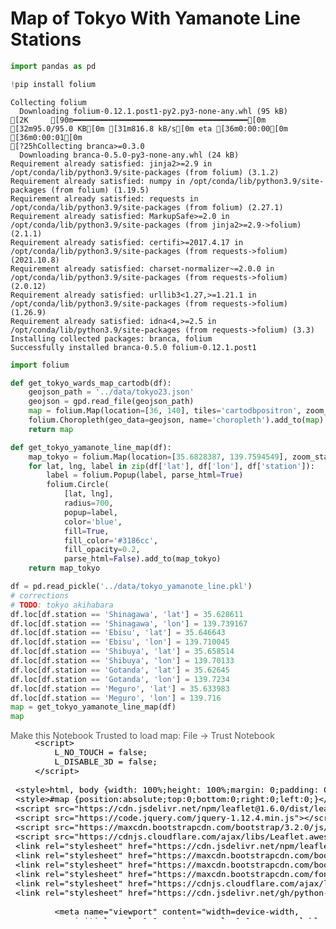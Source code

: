 # Map of Tokyo With Yamanote Line Stations


```python
import pandas as pd
```


```python
!pip install folium
```

    Collecting folium
      Downloading folium-0.12.1.post1-py2.py3-none-any.whl (95 kB)
    [2K     [90m━━━━━━━━━━━━━━━━━━━━━━━━━━━━━━━━━━━━━━━[0m [32m95.0/95.0 KB[0m [31m816.8 kB/s[0m eta [36m0:00:00[0m [36m0:00:01[0m
    [?25hCollecting branca>=0.3.0
      Downloading branca-0.5.0-py3-none-any.whl (24 kB)
    Requirement already satisfied: jinja2>=2.9 in /opt/conda/lib/python3.9/site-packages (from folium) (3.1.2)
    Requirement already satisfied: numpy in /opt/conda/lib/python3.9/site-packages (from folium) (1.19.5)
    Requirement already satisfied: requests in /opt/conda/lib/python3.9/site-packages (from folium) (2.27.1)
    Requirement already satisfied: MarkupSafe>=2.0 in /opt/conda/lib/python3.9/site-packages (from jinja2>=2.9->folium) (2.1.1)
    Requirement already satisfied: certifi>=2017.4.17 in /opt/conda/lib/python3.9/site-packages (from requests->folium) (2021.10.8)
    Requirement already satisfied: charset-normalizer~=2.0.0 in /opt/conda/lib/python3.9/site-packages (from requests->folium) (2.0.12)
    Requirement already satisfied: urllib3<1.27,>=1.21.1 in /opt/conda/lib/python3.9/site-packages (from requests->folium) (1.26.9)
    Requirement already satisfied: idna<4,>=2.5 in /opt/conda/lib/python3.9/site-packages (from requests->folium) (3.3)
    Installing collected packages: branca, folium
    Successfully installed branca-0.5.0 folium-0.12.1.post1



```python
import folium
```


```python
def get_tokyo_wards_map_cartodb(df):
    geojson_path = '../data/tokyo23.json'
    geojson = gpd.read_file(geojson_path)
    map = folium.Map(location=[36, 140], tiles='cartodbpositron', zoom_start=9)
    folium.Choropleth(geo_data=geojson, name='choropleth').add_to(map)
    return map
```


```python
def get_tokyo_yamanote_line_map(df):
    map_tokyo = folium.Map(location=[35.6828387, 139.7594549], zoom_start=12)
    for lat, lng, label in zip(df['lat'], df['lon'], df['station']):
        label = folium.Popup(label, parse_html=True)
        folium.Circle(
            [lat, lng],
            radius=700,
            popup=label,
            color='blue',
            fill=True,
            fill_color='#3186cc',
            fill_opacity=0.2,
            parse_html=False).add_to(map_tokyo)
    return map_tokyo
```


```python
df = pd.read_pickle('../data/tokyo_yamanote_line.pkl')
# corrections
# TODO: tokyo akihabara
df.loc[df.station == 'Shinagawa', 'lat'] = 35.628611
df.loc[df.station == 'Shinagawa', 'lon'] = 139.739167
df.loc[df.station == 'Ebisu', 'lat'] = 35.646643
df.loc[df.station == 'Ebisu', 'lon'] = 139.710045
df.loc[df.station == 'Shibuya', 'lat'] = 35.658514
df.loc[df.station == 'Shibuya', 'lon'] = 139.70133
df.loc[df.station == 'Gotanda', 'lat'] = 35.62645
df.loc[df.station == 'Gotanda', 'lon'] = 139.7234
df.loc[df.station == 'Meguro', 'lat'] = 35.633983
df.loc[df.station == 'Meguro', 'lon'] = 139.716
map = get_tokyo_yamanote_line_map(df)
map   
```




<div style="width:100%;"><div style="position:relative;width:100%;height:0;padding-bottom:60%;"><span style="color:#565656">Make this Notebook Trusted to load map: File -> Trust Notebook</span><iframe srcdoc="&lt;!DOCTYPE html&gt;
&lt;head&gt;    
    &lt;meta http-equiv=&quot;content-type&quot; content=&quot;text/html; charset=UTF-8&quot; /&gt;

        &lt;script&gt;
            L_NO_TOUCH = false;
            L_DISABLE_3D = false;
        &lt;/script&gt;

    &lt;style&gt;html, body {width: 100%;height: 100%;margin: 0;padding: 0;}&lt;/style&gt;
    &lt;style&gt;#map {position:absolute;top:0;bottom:0;right:0;left:0;}&lt;/style&gt;
    &lt;script src=&quot;https://cdn.jsdelivr.net/npm/leaflet@1.6.0/dist/leaflet.js&quot;&gt;&lt;/script&gt;
    &lt;script src=&quot;https://code.jquery.com/jquery-1.12.4.min.js&quot;&gt;&lt;/script&gt;
    &lt;script src=&quot;https://maxcdn.bootstrapcdn.com/bootstrap/3.2.0/js/bootstrap.min.js&quot;&gt;&lt;/script&gt;
    &lt;script src=&quot;https://cdnjs.cloudflare.com/ajax/libs/Leaflet.awesome-markers/2.0.2/leaflet.awesome-markers.js&quot;&gt;&lt;/script&gt;
    &lt;link rel=&quot;stylesheet&quot; href=&quot;https://cdn.jsdelivr.net/npm/leaflet@1.6.0/dist/leaflet.css&quot;/&gt;
    &lt;link rel=&quot;stylesheet&quot; href=&quot;https://maxcdn.bootstrapcdn.com/bootstrap/3.2.0/css/bootstrap.min.css&quot;/&gt;
    &lt;link rel=&quot;stylesheet&quot; href=&quot;https://maxcdn.bootstrapcdn.com/bootstrap/3.2.0/css/bootstrap-theme.min.css&quot;/&gt;
    &lt;link rel=&quot;stylesheet&quot; href=&quot;https://maxcdn.bootstrapcdn.com/font-awesome/4.6.3/css/font-awesome.min.css&quot;/&gt;
    &lt;link rel=&quot;stylesheet&quot; href=&quot;https://cdnjs.cloudflare.com/ajax/libs/Leaflet.awesome-markers/2.0.2/leaflet.awesome-markers.css&quot;/&gt;
    &lt;link rel=&quot;stylesheet&quot; href=&quot;https://cdn.jsdelivr.net/gh/python-visualization/folium/folium/templates/leaflet.awesome.rotate.min.css&quot;/&gt;

            &lt;meta name=&quot;viewport&quot; content=&quot;width=device-width,
                initial-scale=1.0, maximum-scale=1.0, user-scalable=no&quot; /&gt;
            &lt;style&gt;
                #map_19ad840c9a740602c7f757a6d9d71edf {
                    position: relative;
                    width: 100.0%;
                    height: 100.0%;
                    left: 0.0%;
                    top: 0.0%;
                }
            &lt;/style&gt;

&lt;/head&gt;
&lt;body&gt;    

            &lt;div class=&quot;folium-map&quot; id=&quot;map_19ad840c9a740602c7f757a6d9d71edf&quot; &gt;&lt;/div&gt;

&lt;/body&gt;
&lt;script&gt;    

            var map_19ad840c9a740602c7f757a6d9d71edf = L.map(
                &quot;map_19ad840c9a740602c7f757a6d9d71edf&quot;,
                {
                    center: [35.6828387, 139.7594549],
                    crs: L.CRS.EPSG3857,
                    zoom: 12,
                    zoomControl: true,
                    preferCanvas: false,
                }
            );





            var tile_layer_0ff1ee175a0fe69ad1354a69f8e63df9 = L.tileLayer(
                &quot;https://{s}.tile.openstreetmap.org/{z}/{x}/{y}.png&quot;,
                {&quot;attribution&quot;: &quot;Data by \u0026copy; \u003ca href=\&quot;http://openstreetmap.org\&quot;\u003eOpenStreetMap\u003c/a\u003e, under \u003ca href=\&quot;http://www.openstreetmap.org/copyright\&quot;\u003eODbL\u003c/a\u003e.&quot;, &quot;detectRetina&quot;: false, &quot;maxNativeZoom&quot;: 18, &quot;maxZoom&quot;: 18, &quot;minZoom&quot;: 0, &quot;noWrap&quot;: false, &quot;opacity&quot;: 1, &quot;subdomains&quot;: &quot;abc&quot;, &quot;tms&quot;: false}
            ).addTo(map_19ad840c9a740602c7f757a6d9d71edf);


            var circle_bdcb628bd8b4de5e1444348b377f5861 = L.circle(
                [35.628611, 139.739167],
                {&quot;bubblingMouseEvents&quot;: true, &quot;color&quot;: &quot;blue&quot;, &quot;dashArray&quot;: null, &quot;dashOffset&quot;: null, &quot;fill&quot;: true, &quot;fillColor&quot;: &quot;#3186cc&quot;, &quot;fillOpacity&quot;: 0.2, &quot;fillRule&quot;: &quot;evenodd&quot;, &quot;lineCap&quot;: &quot;round&quot;, &quot;lineJoin&quot;: &quot;round&quot;, &quot;opacity&quot;: 1.0, &quot;radius&quot;: 700, &quot;stroke&quot;: true, &quot;weight&quot;: 3}
            ).addTo(map_19ad840c9a740602c7f757a6d9d71edf);


        var popup_b93b955be3fe7f84294f9c8a37c49628 = L.popup({&quot;maxWidth&quot;: &quot;100%&quot;});


            var html_9745fffae68ca92a3867dbaec71781a3 = $(`&lt;div id=&quot;html_9745fffae68ca92a3867dbaec71781a3&quot; style=&quot;width: 100.0%; height: 100.0%;&quot;&gt;Shinagawa&lt;/div&gt;`)[0];
            popup_b93b955be3fe7f84294f9c8a37c49628.setContent(html_9745fffae68ca92a3867dbaec71781a3);


        circle_bdcb628bd8b4de5e1444348b377f5861.bindPopup(popup_b93b955be3fe7f84294f9c8a37c49628)
        ;




            var circle_d7eded6c9b2ec79c3edf34c15ef9bcc0 = L.circle(
                [35.6197, 139.72855],
                {&quot;bubblingMouseEvents&quot;: true, &quot;color&quot;: &quot;blue&quot;, &quot;dashArray&quot;: null, &quot;dashOffset&quot;: null, &quot;fill&quot;: true, &quot;fillColor&quot;: &quot;#3186cc&quot;, &quot;fillOpacity&quot;: 0.2, &quot;fillRule&quot;: &quot;evenodd&quot;, &quot;lineCap&quot;: &quot;round&quot;, &quot;lineJoin&quot;: &quot;round&quot;, &quot;opacity&quot;: 1.0, &quot;radius&quot;: 700, &quot;stroke&quot;: true, &quot;weight&quot;: 3}
            ).addTo(map_19ad840c9a740602c7f757a6d9d71edf);


        var popup_379cb3ea624bcea20c6f6c97b491e1b2 = L.popup({&quot;maxWidth&quot;: &quot;100%&quot;});


            var html_ac4bdafe0fad1c92fdd7f937e4b590ed = $(`&lt;div id=&quot;html_ac4bdafe0fad1c92fdd7f937e4b590ed&quot; style=&quot;width: 100.0%; height: 100.0%;&quot;&gt;Ōsaki&lt;/div&gt;`)[0];
            popup_379cb3ea624bcea20c6f6c97b491e1b2.setContent(html_ac4bdafe0fad1c92fdd7f937e4b590ed);


        circle_d7eded6c9b2ec79c3edf34c15ef9bcc0.bindPopup(popup_379cb3ea624bcea20c6f6c97b491e1b2)
        ;




            var circle_5b2b64cad64f8e377a77591915de949d = L.circle(
                [35.62645, 139.7234],
                {&quot;bubblingMouseEvents&quot;: true, &quot;color&quot;: &quot;blue&quot;, &quot;dashArray&quot;: null, &quot;dashOffset&quot;: null, &quot;fill&quot;: true, &quot;fillColor&quot;: &quot;#3186cc&quot;, &quot;fillOpacity&quot;: 0.2, &quot;fillRule&quot;: &quot;evenodd&quot;, &quot;lineCap&quot;: &quot;round&quot;, &quot;lineJoin&quot;: &quot;round&quot;, &quot;opacity&quot;: 1.0, &quot;radius&quot;: 700, &quot;stroke&quot;: true, &quot;weight&quot;: 3}
            ).addTo(map_19ad840c9a740602c7f757a6d9d71edf);


        var popup_b75a20c982d47728f2e91fd9ad1972ac = L.popup({&quot;maxWidth&quot;: &quot;100%&quot;});


            var html_2a0aaa1bb0504f99dc4c4303517cba03 = $(`&lt;div id=&quot;html_2a0aaa1bb0504f99dc4c4303517cba03&quot; style=&quot;width: 100.0%; height: 100.0%;&quot;&gt;Gotanda&lt;/div&gt;`)[0];
            popup_b75a20c982d47728f2e91fd9ad1972ac.setContent(html_2a0aaa1bb0504f99dc4c4303517cba03);


        circle_5b2b64cad64f8e377a77591915de949d.bindPopup(popup_b75a20c982d47728f2e91fd9ad1972ac)
        ;




            var circle_58b9916f7991ec3fc454011c992fad56 = L.circle(
                [35.633983, 139.716],
                {&quot;bubblingMouseEvents&quot;: true, &quot;color&quot;: &quot;blue&quot;, &quot;dashArray&quot;: null, &quot;dashOffset&quot;: null, &quot;fill&quot;: true, &quot;fillColor&quot;: &quot;#3186cc&quot;, &quot;fillOpacity&quot;: 0.2, &quot;fillRule&quot;: &quot;evenodd&quot;, &quot;lineCap&quot;: &quot;round&quot;, &quot;lineJoin&quot;: &quot;round&quot;, &quot;opacity&quot;: 1.0, &quot;radius&quot;: 700, &quot;stroke&quot;: true, &quot;weight&quot;: 3}
            ).addTo(map_19ad840c9a740602c7f757a6d9d71edf);


        var popup_b679059758e8334c5ef2071ee161316d = L.popup({&quot;maxWidth&quot;: &quot;100%&quot;});


            var html_68544323544f37157ed2bec9d855c6da = $(`&lt;div id=&quot;html_68544323544f37157ed2bec9d855c6da&quot; style=&quot;width: 100.0%; height: 100.0%;&quot;&gt;Meguro&lt;/div&gt;`)[0];
            popup_b679059758e8334c5ef2071ee161316d.setContent(html_68544323544f37157ed2bec9d855c6da);


        circle_58b9916f7991ec3fc454011c992fad56.bindPopup(popup_b679059758e8334c5ef2071ee161316d)
        ;




            var circle_b521482df59afa116a314bc52c435c74 = L.circle(
                [35.646643, 139.710045],
                {&quot;bubblingMouseEvents&quot;: true, &quot;color&quot;: &quot;blue&quot;, &quot;dashArray&quot;: null, &quot;dashOffset&quot;: null, &quot;fill&quot;: true, &quot;fillColor&quot;: &quot;#3186cc&quot;, &quot;fillOpacity&quot;: 0.2, &quot;fillRule&quot;: &quot;evenodd&quot;, &quot;lineCap&quot;: &quot;round&quot;, &quot;lineJoin&quot;: &quot;round&quot;, &quot;opacity&quot;: 1.0, &quot;radius&quot;: 700, &quot;stroke&quot;: true, &quot;weight&quot;: 3}
            ).addTo(map_19ad840c9a740602c7f757a6d9d71edf);


        var popup_0c22d725dd84fb52e3dce0c25324c442 = L.popup({&quot;maxWidth&quot;: &quot;100%&quot;});


            var html_78d716ae43a5f311c22326acf85d5bff = $(`&lt;div id=&quot;html_78d716ae43a5f311c22326acf85d5bff&quot; style=&quot;width: 100.0%; height: 100.0%;&quot;&gt;Ebisu&lt;/div&gt;`)[0];
            popup_0c22d725dd84fb52e3dce0c25324c442.setContent(html_78d716ae43a5f311c22326acf85d5bff);


        circle_b521482df59afa116a314bc52c435c74.bindPopup(popup_0c22d725dd84fb52e3dce0c25324c442)
        ;




            var circle_39c44dd8a554d71834a71aefea26dadd = L.circle(
                [35.658514, 139.70133],
                {&quot;bubblingMouseEvents&quot;: true, &quot;color&quot;: &quot;blue&quot;, &quot;dashArray&quot;: null, &quot;dashOffset&quot;: null, &quot;fill&quot;: true, &quot;fillColor&quot;: &quot;#3186cc&quot;, &quot;fillOpacity&quot;: 0.2, &quot;fillRule&quot;: &quot;evenodd&quot;, &quot;lineCap&quot;: &quot;round&quot;, &quot;lineJoin&quot;: &quot;round&quot;, &quot;opacity&quot;: 1.0, &quot;radius&quot;: 700, &quot;stroke&quot;: true, &quot;weight&quot;: 3}
            ).addTo(map_19ad840c9a740602c7f757a6d9d71edf);


        var popup_9f8ea79c2690364c172ad87f4bdc0259 = L.popup({&quot;maxWidth&quot;: &quot;100%&quot;});


            var html_654e4c2652f5036db9e16a5bffcde0c2 = $(`&lt;div id=&quot;html_654e4c2652f5036db9e16a5bffcde0c2&quot; style=&quot;width: 100.0%; height: 100.0%;&quot;&gt;Shibuya&lt;/div&gt;`)[0];
            popup_9f8ea79c2690364c172ad87f4bdc0259.setContent(html_654e4c2652f5036db9e16a5bffcde0c2);


        circle_39c44dd8a554d71834a71aefea26dadd.bindPopup(popup_9f8ea79c2690364c172ad87f4bdc0259)
        ;




            var circle_6510e81ab133840c9dd139a9b2500942 = L.circle(
                [35.66883333333333, 139.70166666666665],
                {&quot;bubblingMouseEvents&quot;: true, &quot;color&quot;: &quot;blue&quot;, &quot;dashArray&quot;: null, &quot;dashOffset&quot;: null, &quot;fill&quot;: true, &quot;fillColor&quot;: &quot;#3186cc&quot;, &quot;fillOpacity&quot;: 0.2, &quot;fillRule&quot;: &quot;evenodd&quot;, &quot;lineCap&quot;: &quot;round&quot;, &quot;lineJoin&quot;: &quot;round&quot;, &quot;opacity&quot;: 1.0, &quot;radius&quot;: 700, &quot;stroke&quot;: true, &quot;weight&quot;: 3}
            ).addTo(map_19ad840c9a740602c7f757a6d9d71edf);


        var popup_391594f6ec71f98da72d1a3d62a95554 = L.popup({&quot;maxWidth&quot;: &quot;100%&quot;});


            var html_26316b5039a4c756a9c9381f5b8a188f = $(`&lt;div id=&quot;html_26316b5039a4c756a9c9381f5b8a188f&quot; style=&quot;width: 100.0%; height: 100.0%;&quot;&gt;Harajuku&lt;/div&gt;`)[0];
            popup_391594f6ec71f98da72d1a3d62a95554.setContent(html_26316b5039a4c756a9c9381f5b8a188f);


        circle_6510e81ab133840c9dd139a9b2500942.bindPopup(popup_391594f6ec71f98da72d1a3d62a95554)
        ;




            var circle_aecadb1e4e793c55309e06ed958d2c5e = L.circle(
                [35.683828, 139.70232],
                {&quot;bubblingMouseEvents&quot;: true, &quot;color&quot;: &quot;blue&quot;, &quot;dashArray&quot;: null, &quot;dashOffset&quot;: null, &quot;fill&quot;: true, &quot;fillColor&quot;: &quot;#3186cc&quot;, &quot;fillOpacity&quot;: 0.2, &quot;fillRule&quot;: &quot;evenodd&quot;, &quot;lineCap&quot;: &quot;round&quot;, &quot;lineJoin&quot;: &quot;round&quot;, &quot;opacity&quot;: 1.0, &quot;radius&quot;: 700, &quot;stroke&quot;: true, &quot;weight&quot;: 3}
            ).addTo(map_19ad840c9a740602c7f757a6d9d71edf);


        var popup_24365ce6b1e674734f7c421e28119ea8 = L.popup({&quot;maxWidth&quot;: &quot;100%&quot;});


            var html_12e27a2b79542e14d5702ff708a4d90c = $(`&lt;div id=&quot;html_12e27a2b79542e14d5702ff708a4d90c&quot; style=&quot;width: 100.0%; height: 100.0%;&quot;&gt;Yoyogi&lt;/div&gt;`)[0];
            popup_24365ce6b1e674734f7c421e28119ea8.setContent(html_12e27a2b79542e14d5702ff708a4d90c);


        circle_aecadb1e4e793c55309e06ed958d2c5e.bindPopup(popup_24365ce6b1e674734f7c421e28119ea8)
        ;




            var circle_659838d0e08dda22961c2f99412d2855 = L.circle(
                [35.689475, 139.700349],
                {&quot;bubblingMouseEvents&quot;: true, &quot;color&quot;: &quot;blue&quot;, &quot;dashArray&quot;: null, &quot;dashOffset&quot;: null, &quot;fill&quot;: true, &quot;fillColor&quot;: &quot;#3186cc&quot;, &quot;fillOpacity&quot;: 0.2, &quot;fillRule&quot;: &quot;evenodd&quot;, &quot;lineCap&quot;: &quot;round&quot;, &quot;lineJoin&quot;: &quot;round&quot;, &quot;opacity&quot;: 1.0, &quot;radius&quot;: 700, &quot;stroke&quot;: true, &quot;weight&quot;: 3}
            ).addTo(map_19ad840c9a740602c7f757a6d9d71edf);


        var popup_028e5cf33cb0386003ce948320b02e82 = L.popup({&quot;maxWidth&quot;: &quot;100%&quot;});


            var html_e2ae0e04f5cd493991124e7b4bfcd74a = $(`&lt;div id=&quot;html_e2ae0e04f5cd493991124e7b4bfcd74a&quot; style=&quot;width: 100.0%; height: 100.0%;&quot;&gt;Shinjuku&lt;/div&gt;`)[0];
            popup_028e5cf33cb0386003ce948320b02e82.setContent(html_e2ae0e04f5cd493991124e7b4bfcd74a);


        circle_659838d0e08dda22961c2f99412d2855.bindPopup(popup_028e5cf33cb0386003ce948320b02e82)
        ;




            var circle_60518ad71d689929de860a759ddf17b5 = L.circle(
                [35.701063, 139.700228],
                {&quot;bubblingMouseEvents&quot;: true, &quot;color&quot;: &quot;blue&quot;, &quot;dashArray&quot;: null, &quot;dashOffset&quot;: null, &quot;fill&quot;: true, &quot;fillColor&quot;: &quot;#3186cc&quot;, &quot;fillOpacity&quot;: 0.2, &quot;fillRule&quot;: &quot;evenodd&quot;, &quot;lineCap&quot;: &quot;round&quot;, &quot;lineJoin&quot;: &quot;round&quot;, &quot;opacity&quot;: 1.0, &quot;radius&quot;: 700, &quot;stroke&quot;: true, &quot;weight&quot;: 3}
            ).addTo(map_19ad840c9a740602c7f757a6d9d71edf);


        var popup_1f95c59ced5b1f5ac12045851ac1a758 = L.popup({&quot;maxWidth&quot;: &quot;100%&quot;});


            var html_7643e45684fbde7a8902d093051f56a6 = $(`&lt;div id=&quot;html_7643e45684fbde7a8902d093051f56a6&quot; style=&quot;width: 100.0%; height: 100.0%;&quot;&gt;Shin-Ōkubo&lt;/div&gt;`)[0];
            popup_1f95c59ced5b1f5ac12045851ac1a758.setContent(html_7643e45684fbde7a8902d093051f56a6);


        circle_60518ad71d689929de860a759ddf17b5.bindPopup(popup_1f95c59ced5b1f5ac12045851ac1a758)
        ;




            var circle_0a4b4fa5e00476dd75e4cea66b8055ab = L.circle(
                [35.70766666666667, 139.70233333333334],
                {&quot;bubblingMouseEvents&quot;: true, &quot;color&quot;: &quot;blue&quot;, &quot;dashArray&quot;: null, &quot;dashOffset&quot;: null, &quot;fill&quot;: true, &quot;fillColor&quot;: &quot;#3186cc&quot;, &quot;fillOpacity&quot;: 0.2, &quot;fillRule&quot;: &quot;evenodd&quot;, &quot;lineCap&quot;: &quot;round&quot;, &quot;lineJoin&quot;: &quot;round&quot;, &quot;opacity&quot;: 1.0, &quot;radius&quot;: 700, &quot;stroke&quot;: true, &quot;weight&quot;: 3}
            ).addTo(map_19ad840c9a740602c7f757a6d9d71edf);


        var popup_b4fa30a3889dc61202e3e21f1f7281f6 = L.popup({&quot;maxWidth&quot;: &quot;100%&quot;});


            var html_144d24a43c788b0af3dd9a8f7ce7a4e6 = $(`&lt;div id=&quot;html_144d24a43c788b0af3dd9a8f7ce7a4e6&quot; style=&quot;width: 100.0%; height: 100.0%;&quot;&gt;Takadanobaba&lt;/div&gt;`)[0];
            popup_b4fa30a3889dc61202e3e21f1f7281f6.setContent(html_144d24a43c788b0af3dd9a8f7ce7a4e6);


        circle_0a4b4fa5e00476dd75e4cea66b8055ab.bindPopup(popup_b4fa30a3889dc61202e3e21f1f7281f6)
        ;




            var circle_07eda856fbf00a023e304eacd1637c31 = L.circle(
                [35.720995, 139.70688],
                {&quot;bubblingMouseEvents&quot;: true, &quot;color&quot;: &quot;blue&quot;, &quot;dashArray&quot;: null, &quot;dashOffset&quot;: null, &quot;fill&quot;: true, &quot;fillColor&quot;: &quot;#3186cc&quot;, &quot;fillOpacity&quot;: 0.2, &quot;fillRule&quot;: &quot;evenodd&quot;, &quot;lineCap&quot;: &quot;round&quot;, &quot;lineJoin&quot;: &quot;round&quot;, &quot;opacity&quot;: 1.0, &quot;radius&quot;: 700, &quot;stroke&quot;: true, &quot;weight&quot;: 3}
            ).addTo(map_19ad840c9a740602c7f757a6d9d71edf);


        var popup_b02d16b341d11f864d7d478659ad7e3c = L.popup({&quot;maxWidth&quot;: &quot;100%&quot;});


            var html_a09fd84dd47fb51629cc4aad30796bbd = $(`&lt;div id=&quot;html_a09fd84dd47fb51629cc4aad30796bbd&quot; style=&quot;width: 100.0%; height: 100.0%;&quot;&gt;Mejiro&lt;/div&gt;`)[0];
            popup_b02d16b341d11f864d7d478659ad7e3c.setContent(html_a09fd84dd47fb51629cc4aad30796bbd);


        circle_07eda856fbf00a023e304eacd1637c31.bindPopup(popup_b02d16b341d11f864d7d478659ad7e3c)
        ;




            var circle_fb1386c94022ab37487bf74b782b824d = L.circle(
                [35.724833333333336, 139.70683333333332],
                {&quot;bubblingMouseEvents&quot;: true, &quot;color&quot;: &quot;blue&quot;, &quot;dashArray&quot;: null, &quot;dashOffset&quot;: null, &quot;fill&quot;: true, &quot;fillColor&quot;: &quot;#3186cc&quot;, &quot;fillOpacity&quot;: 0.2, &quot;fillRule&quot;: &quot;evenodd&quot;, &quot;lineCap&quot;: &quot;round&quot;, &quot;lineJoin&quot;: &quot;round&quot;, &quot;opacity&quot;: 1.0, &quot;radius&quot;: 700, &quot;stroke&quot;: true, &quot;weight&quot;: 3}
            ).addTo(map_19ad840c9a740602c7f757a6d9d71edf);


        var popup_a635a4093ba733d14fc638d371b2c32a = L.popup({&quot;maxWidth&quot;: &quot;100%&quot;});


            var html_27a6130dc1a6878b42cf0cbcaeb5fb60 = $(`&lt;div id=&quot;html_27a6130dc1a6878b42cf0cbcaeb5fb60&quot; style=&quot;width: 100.0%; height: 100.0%;&quot;&gt;Ikebukuro&lt;/div&gt;`)[0];
            popup_a635a4093ba733d14fc638d371b2c32a.setContent(html_27a6130dc1a6878b42cf0cbcaeb5fb60);


        circle_fb1386c94022ab37487bf74b782b824d.bindPopup(popup_a635a4093ba733d14fc638d371b2c32a)
        ;




            var circle_af660c5106998844ae534c8825220d62 = L.circle(
                [35.731438, 139.728692],
                {&quot;bubblingMouseEvents&quot;: true, &quot;color&quot;: &quot;blue&quot;, &quot;dashArray&quot;: null, &quot;dashOffset&quot;: null, &quot;fill&quot;: true, &quot;fillColor&quot;: &quot;#3186cc&quot;, &quot;fillOpacity&quot;: 0.2, &quot;fillRule&quot;: &quot;evenodd&quot;, &quot;lineCap&quot;: &quot;round&quot;, &quot;lineJoin&quot;: &quot;round&quot;, &quot;opacity&quot;: 1.0, &quot;radius&quot;: 700, &quot;stroke&quot;: true, &quot;weight&quot;: 3}
            ).addTo(map_19ad840c9a740602c7f757a6d9d71edf);


        var popup_a1ae96b22c75c8c6d46f70beed116d90 = L.popup({&quot;maxWidth&quot;: &quot;100%&quot;});


            var html_ba329baf2700736f03889311bc93d013 = $(`&lt;div id=&quot;html_ba329baf2700736f03889311bc93d013&quot; style=&quot;width: 100.0%; height: 100.0%;&quot;&gt;Ōtsuka&lt;/div&gt;`)[0];
            popup_a1ae96b22c75c8c6d46f70beed116d90.setContent(html_ba329baf2700736f03889311bc93d013);


        circle_af660c5106998844ae534c8825220d62.bindPopup(popup_a1ae96b22c75c8c6d46f70beed116d90)
        ;




            var circle_455cef61969d56782480a2ad60a6e4ec = L.circle(
                [35.733345, 139.739496],
                {&quot;bubblingMouseEvents&quot;: true, &quot;color&quot;: &quot;blue&quot;, &quot;dashArray&quot;: null, &quot;dashOffset&quot;: null, &quot;fill&quot;: true, &quot;fillColor&quot;: &quot;#3186cc&quot;, &quot;fillOpacity&quot;: 0.2, &quot;fillRule&quot;: &quot;evenodd&quot;, &quot;lineCap&quot;: &quot;round&quot;, &quot;lineJoin&quot;: &quot;round&quot;, &quot;opacity&quot;: 1.0, &quot;radius&quot;: 700, &quot;stroke&quot;: true, &quot;weight&quot;: 3}
            ).addTo(map_19ad840c9a740602c7f757a6d9d71edf);


        var popup_776055000cd47f5894e29326cd78d1ea = L.popup({&quot;maxWidth&quot;: &quot;100%&quot;});


            var html_ac14f6327280c852af0cb635ebd70a1a = $(`&lt;div id=&quot;html_ac14f6327280c852af0cb635ebd70a1a&quot; style=&quot;width: 100.0%; height: 100.0%;&quot;&gt;Sugamo&lt;/div&gt;`)[0];
            popup_776055000cd47f5894e29326cd78d1ea.setContent(html_ac14f6327280c852af0cb635ebd70a1a);


        circle_455cef61969d56782480a2ad60a6e4ec.bindPopup(popup_776055000cd47f5894e29326cd78d1ea)
        ;




            var circle_28882f2fd828e7b2e5b3479548467038 = L.circle(
                [35.736289, 139.746995],
                {&quot;bubblingMouseEvents&quot;: true, &quot;color&quot;: &quot;blue&quot;, &quot;dashArray&quot;: null, &quot;dashOffset&quot;: null, &quot;fill&quot;: true, &quot;fillColor&quot;: &quot;#3186cc&quot;, &quot;fillOpacity&quot;: 0.2, &quot;fillRule&quot;: &quot;evenodd&quot;, &quot;lineCap&quot;: &quot;round&quot;, &quot;lineJoin&quot;: &quot;round&quot;, &quot;opacity&quot;: 1.0, &quot;radius&quot;: 700, &quot;stroke&quot;: true, &quot;weight&quot;: 3}
            ).addTo(map_19ad840c9a740602c7f757a6d9d71edf);


        var popup_25a490030c8aeecdd42ff22adcb90bc9 = L.popup({&quot;maxWidth&quot;: &quot;100%&quot;});


            var html_67531601fc9918d00a1119911323ff8d = $(`&lt;div id=&quot;html_67531601fc9918d00a1119911323ff8d&quot; style=&quot;width: 100.0%; height: 100.0%;&quot;&gt;Komagome&lt;/div&gt;`)[0];
            popup_25a490030c8aeecdd42ff22adcb90bc9.setContent(html_67531601fc9918d00a1119911323ff8d);


        circle_28882f2fd828e7b2e5b3479548467038.bindPopup(popup_25a490030c8aeecdd42ff22adcb90bc9)
        ;




            var circle_445b7c209e2b6898d2c719581bd65b0f = L.circle(
                [35.737909, 139.761254],
                {&quot;bubblingMouseEvents&quot;: true, &quot;color&quot;: &quot;blue&quot;, &quot;dashArray&quot;: null, &quot;dashOffset&quot;: null, &quot;fill&quot;: true, &quot;fillColor&quot;: &quot;#3186cc&quot;, &quot;fillOpacity&quot;: 0.2, &quot;fillRule&quot;: &quot;evenodd&quot;, &quot;lineCap&quot;: &quot;round&quot;, &quot;lineJoin&quot;: &quot;round&quot;, &quot;opacity&quot;: 1.0, &quot;radius&quot;: 700, &quot;stroke&quot;: true, &quot;weight&quot;: 3}
            ).addTo(map_19ad840c9a740602c7f757a6d9d71edf);


        var popup_005c40f5edf26e7d0da0986db6736cb0 = L.popup({&quot;maxWidth&quot;: &quot;100%&quot;});


            var html_01682555860e1ce6266b018aea482862 = $(`&lt;div id=&quot;html_01682555860e1ce6266b018aea482862&quot; style=&quot;width: 100.0%; height: 100.0%;&quot;&gt;Tabata&lt;/div&gt;`)[0];
            popup_005c40f5edf26e7d0da0986db6736cb0.setContent(html_01682555860e1ce6266b018aea482862);


        circle_445b7c209e2b6898d2c719581bd65b0f.bindPopup(popup_005c40f5edf26e7d0da0986db6736cb0)
        ;




            var circle_b8cec00646838e45817ac2a2a896111f = L.circle(
                [35.731926, 139.7668],
                {&quot;bubblingMouseEvents&quot;: true, &quot;color&quot;: &quot;blue&quot;, &quot;dashArray&quot;: null, &quot;dashOffset&quot;: null, &quot;fill&quot;: true, &quot;fillColor&quot;: &quot;#3186cc&quot;, &quot;fillOpacity&quot;: 0.2, &quot;fillRule&quot;: &quot;evenodd&quot;, &quot;lineCap&quot;: &quot;round&quot;, &quot;lineJoin&quot;: &quot;round&quot;, &quot;opacity&quot;: 1.0, &quot;radius&quot;: 700, &quot;stroke&quot;: true, &quot;weight&quot;: 3}
            ).addTo(map_19ad840c9a740602c7f757a6d9d71edf);


        var popup_932b3435a80a1f575e71f66f33b7a73d = L.popup({&quot;maxWidth&quot;: &quot;100%&quot;});


            var html_3812473c7adc091dfcd17e3ce2b9dc6d = $(`&lt;div id=&quot;html_3812473c7adc091dfcd17e3ce2b9dc6d&quot; style=&quot;width: 100.0%; height: 100.0%;&quot;&gt;Nishi-Nippori&lt;/div&gt;`)[0];
            popup_932b3435a80a1f575e71f66f33b7a73d.setContent(html_3812473c7adc091dfcd17e3ce2b9dc6d);


        circle_b8cec00646838e45817ac2a2a896111f.bindPopup(popup_932b3435a80a1f575e71f66f33b7a73d)
        ;




            var circle_778116c91a34c61ff508f6bdf7ef0866 = L.circle(
                [35.727588, 139.770781],
                {&quot;bubblingMouseEvents&quot;: true, &quot;color&quot;: &quot;blue&quot;, &quot;dashArray&quot;: null, &quot;dashOffset&quot;: null, &quot;fill&quot;: true, &quot;fillColor&quot;: &quot;#3186cc&quot;, &quot;fillOpacity&quot;: 0.2, &quot;fillRule&quot;: &quot;evenodd&quot;, &quot;lineCap&quot;: &quot;round&quot;, &quot;lineJoin&quot;: &quot;round&quot;, &quot;opacity&quot;: 1.0, &quot;radius&quot;: 700, &quot;stroke&quot;: true, &quot;weight&quot;: 3}
            ).addTo(map_19ad840c9a740602c7f757a6d9d71edf);


        var popup_1cf75f4fe1e681afe0a549420921898f = L.popup({&quot;maxWidth&quot;: &quot;100%&quot;});


            var html_c5308822542ba661e53f800405b51c4a = $(`&lt;div id=&quot;html_c5308822542ba661e53f800405b51c4a&quot; style=&quot;width: 100.0%; height: 100.0%;&quot;&gt;Nippori&lt;/div&gt;`)[0];
            popup_1cf75f4fe1e681afe0a549420921898f.setContent(html_c5308822542ba661e53f800405b51c4a);


        circle_778116c91a34c61ff508f6bdf7ef0866.bindPopup(popup_1cf75f4fe1e681afe0a549420921898f)
        ;




            var circle_88efc7686814947a6fa240bf98561ec6 = L.circle(
                [35.722066, 139.777851],
                {&quot;bubblingMouseEvents&quot;: true, &quot;color&quot;: &quot;blue&quot;, &quot;dashArray&quot;: null, &quot;dashOffset&quot;: null, &quot;fill&quot;: true, &quot;fillColor&quot;: &quot;#3186cc&quot;, &quot;fillOpacity&quot;: 0.2, &quot;fillRule&quot;: &quot;evenodd&quot;, &quot;lineCap&quot;: &quot;round&quot;, &quot;lineJoin&quot;: &quot;round&quot;, &quot;opacity&quot;: 1.0, &quot;radius&quot;: 700, &quot;stroke&quot;: true, &quot;weight&quot;: 3}
            ).addTo(map_19ad840c9a740602c7f757a6d9d71edf);


        var popup_d89a88208d94bd4623ebad3a9ee9753d = L.popup({&quot;maxWidth&quot;: &quot;100%&quot;});


            var html_02a195c401a6a57b3a36aebeb50d4b6b = $(`&lt;div id=&quot;html_02a195c401a6a57b3a36aebeb50d4b6b&quot; style=&quot;width: 100.0%; height: 100.0%;&quot;&gt;Uguisudani&lt;/div&gt;`)[0];
            popup_d89a88208d94bd4623ebad3a9ee9753d.setContent(html_02a195c401a6a57b3a36aebeb50d4b6b);


        circle_88efc7686814947a6fa240bf98561ec6.bindPopup(popup_d89a88208d94bd4623ebad3a9ee9753d)
        ;




            var circle_aac11126c7cbfa1f009f81f66894c8a7 = L.circle(
                [35.713434, 139.776725],
                {&quot;bubblingMouseEvents&quot;: true, &quot;color&quot;: &quot;blue&quot;, &quot;dashArray&quot;: null, &quot;dashOffset&quot;: null, &quot;fill&quot;: true, &quot;fillColor&quot;: &quot;#3186cc&quot;, &quot;fillOpacity&quot;: 0.2, &quot;fillRule&quot;: &quot;evenodd&quot;, &quot;lineCap&quot;: &quot;round&quot;, &quot;lineJoin&quot;: &quot;round&quot;, &quot;opacity&quot;: 1.0, &quot;radius&quot;: 700, &quot;stroke&quot;: true, &quot;weight&quot;: 3}
            ).addTo(map_19ad840c9a740602c7f757a6d9d71edf);


        var popup_e191f94625ae59808f6227646abab510 = L.popup({&quot;maxWidth&quot;: &quot;100%&quot;});


            var html_37ca123414b88086a915569a26939795 = $(`&lt;div id=&quot;html_37ca123414b88086a915569a26939795&quot; style=&quot;width: 100.0%; height: 100.0%;&quot;&gt;Ueno&lt;/div&gt;`)[0];
            popup_e191f94625ae59808f6227646abab510.setContent(html_37ca123414b88086a915569a26939795);


        circle_aac11126c7cbfa1f009f81f66894c8a7.bindPopup(popup_e191f94625ae59808f6227646abab510)
        ;




            var circle_afbd27d236c4ba441c90f58131b4bd89 = L.circle(
                [35.707327, 139.774847],
                {&quot;bubblingMouseEvents&quot;: true, &quot;color&quot;: &quot;blue&quot;, &quot;dashArray&quot;: null, &quot;dashOffset&quot;: null, &quot;fill&quot;: true, &quot;fillColor&quot;: &quot;#3186cc&quot;, &quot;fillOpacity&quot;: 0.2, &quot;fillRule&quot;: &quot;evenodd&quot;, &quot;lineCap&quot;: &quot;round&quot;, &quot;lineJoin&quot;: &quot;round&quot;, &quot;opacity&quot;: 1.0, &quot;radius&quot;: 700, &quot;stroke&quot;: true, &quot;weight&quot;: 3}
            ).addTo(map_19ad840c9a740602c7f757a6d9d71edf);


        var popup_3c31acbd6dc65bf1996355a2b51f12eb = L.popup({&quot;maxWidth&quot;: &quot;100%&quot;});


            var html_3b4952ceb497330c6a55fec5a74288c3 = $(`&lt;div id=&quot;html_3b4952ceb497330c6a55fec5a74288c3&quot; style=&quot;width: 100.0%; height: 100.0%;&quot;&gt;Okachimachi&lt;/div&gt;`)[0];
            popup_3c31acbd6dc65bf1996355a2b51f12eb.setContent(html_3b4952ceb497330c6a55fec5a74288c3);


        circle_afbd27d236c4ba441c90f58131b4bd89.bindPopup(popup_3c31acbd6dc65bf1996355a2b51f12eb)
        ;




            var circle_125dea983c3e24fac0cc3c5189503cbf = L.circle(
                [35.69233333333333, 139.7705],
                {&quot;bubblingMouseEvents&quot;: true, &quot;color&quot;: &quot;blue&quot;, &quot;dashArray&quot;: null, &quot;dashOffset&quot;: null, &quot;fill&quot;: true, &quot;fillColor&quot;: &quot;#3186cc&quot;, &quot;fillOpacity&quot;: 0.2, &quot;fillRule&quot;: &quot;evenodd&quot;, &quot;lineCap&quot;: &quot;round&quot;, &quot;lineJoin&quot;: &quot;round&quot;, &quot;opacity&quot;: 1.0, &quot;radius&quot;: 700, &quot;stroke&quot;: true, &quot;weight&quot;: 3}
            ).addTo(map_19ad840c9a740602c7f757a6d9d71edf);


        var popup_ccd74f0d80ea14f2b0e875c943c8d278 = L.popup({&quot;maxWidth&quot;: &quot;100%&quot;});


            var html_2f54e9999b02b128384c7a9d017d6fc7 = $(`&lt;div id=&quot;html_2f54e9999b02b128384c7a9d017d6fc7&quot; style=&quot;width: 100.0%; height: 100.0%;&quot;&gt;Akihabara&lt;/div&gt;`)[0];
            popup_ccd74f0d80ea14f2b0e875c943c8d278.setContent(html_2f54e9999b02b128384c7a9d017d6fc7);


        circle_125dea983c3e24fac0cc3c5189503cbf.bindPopup(popup_ccd74f0d80ea14f2b0e875c943c8d278)
        ;




            var circle_ceda82474108c559e111948903a82a63 = L.circle(
                [35.691731, 139.771264],
                {&quot;bubblingMouseEvents&quot;: true, &quot;color&quot;: &quot;blue&quot;, &quot;dashArray&quot;: null, &quot;dashOffset&quot;: null, &quot;fill&quot;: true, &quot;fillColor&quot;: &quot;#3186cc&quot;, &quot;fillOpacity&quot;: 0.2, &quot;fillRule&quot;: &quot;evenodd&quot;, &quot;lineCap&quot;: &quot;round&quot;, &quot;lineJoin&quot;: &quot;round&quot;, &quot;opacity&quot;: 1.0, &quot;radius&quot;: 700, &quot;stroke&quot;: true, &quot;weight&quot;: 3}
            ).addTo(map_19ad840c9a740602c7f757a6d9d71edf);


        var popup_7ccd26c0b5a0304940fb2e51fac0c1f7 = L.popup({&quot;maxWidth&quot;: &quot;100%&quot;});


            var html_d20dbbd34a9c1d7c98c599ab1e75073a = $(`&lt;div id=&quot;html_d20dbbd34a9c1d7c98c599ab1e75073a&quot; style=&quot;width: 100.0%; height: 100.0%;&quot;&gt;Kanda&lt;/div&gt;`)[0];
            popup_7ccd26c0b5a0304940fb2e51fac0c1f7.setContent(html_d20dbbd34a9c1d7c98c599ab1e75073a);


        circle_ceda82474108c559e111948903a82a63.bindPopup(popup_7ccd26c0b5a0304940fb2e51fac0c1f7)
        ;




            var circle_f09d792f696a562e9ef6a46d89ca280e = L.circle(
                [35.67516666666667, 139.76683333333332],
                {&quot;bubblingMouseEvents&quot;: true, &quot;color&quot;: &quot;blue&quot;, &quot;dashArray&quot;: null, &quot;dashOffset&quot;: null, &quot;fill&quot;: true, &quot;fillColor&quot;: &quot;#3186cc&quot;, &quot;fillOpacity&quot;: 0.2, &quot;fillRule&quot;: &quot;evenodd&quot;, &quot;lineCap&quot;: &quot;round&quot;, &quot;lineJoin&quot;: &quot;round&quot;, &quot;opacity&quot;: 1.0, &quot;radius&quot;: 700, &quot;stroke&quot;: true, &quot;weight&quot;: 3}
            ).addTo(map_19ad840c9a740602c7f757a6d9d71edf);


        var popup_34f2811b00c944b5731926b221657218 = L.popup({&quot;maxWidth&quot;: &quot;100%&quot;});


            var html_4b7dae05d3d6790532fe642a2c21bb3c = $(`&lt;div id=&quot;html_4b7dae05d3d6790532fe642a2c21bb3c&quot; style=&quot;width: 100.0%; height: 100.0%;&quot;&gt;Tokyo&lt;/div&gt;`)[0];
            popup_34f2811b00c944b5731926b221657218.setContent(html_4b7dae05d3d6790532fe642a2c21bb3c);


        circle_f09d792f696a562e9ef6a46d89ca280e.bindPopup(popup_34f2811b00c944b5731926b221657218)
        ;




            var circle_d522ebadf5856542beb3137bec329122 = L.circle(
                [35.674877, 139.763646],
                {&quot;bubblingMouseEvents&quot;: true, &quot;color&quot;: &quot;blue&quot;, &quot;dashArray&quot;: null, &quot;dashOffset&quot;: null, &quot;fill&quot;: true, &quot;fillColor&quot;: &quot;#3186cc&quot;, &quot;fillOpacity&quot;: 0.2, &quot;fillRule&quot;: &quot;evenodd&quot;, &quot;lineCap&quot;: &quot;round&quot;, &quot;lineJoin&quot;: &quot;round&quot;, &quot;opacity&quot;: 1.0, &quot;radius&quot;: 700, &quot;stroke&quot;: true, &quot;weight&quot;: 3}
            ).addTo(map_19ad840c9a740602c7f757a6d9d71edf);


        var popup_0272aff38e517646e68fe3031137fed8 = L.popup({&quot;maxWidth&quot;: &quot;100%&quot;});


            var html_697bf08e5983aabb2de8724981868766 = $(`&lt;div id=&quot;html_697bf08e5983aabb2de8724981868766&quot; style=&quot;width: 100.0%; height: 100.0%;&quot;&gt;Yūrakuchō&lt;/div&gt;`)[0];
            popup_0272aff38e517646e68fe3031137fed8.setContent(html_697bf08e5983aabb2de8724981868766);


        circle_d522ebadf5856542beb3137bec329122.bindPopup(popup_0272aff38e517646e68fe3031137fed8)
        ;




            var circle_1437ee0ddf620b97af6b7a09291c234c = L.circle(
                [35.666301, 139.758679],
                {&quot;bubblingMouseEvents&quot;: true, &quot;color&quot;: &quot;blue&quot;, &quot;dashArray&quot;: null, &quot;dashOffset&quot;: null, &quot;fill&quot;: true, &quot;fillColor&quot;: &quot;#3186cc&quot;, &quot;fillOpacity&quot;: 0.2, &quot;fillRule&quot;: &quot;evenodd&quot;, &quot;lineCap&quot;: &quot;round&quot;, &quot;lineJoin&quot;: &quot;round&quot;, &quot;opacity&quot;: 1.0, &quot;radius&quot;: 700, &quot;stroke&quot;: true, &quot;weight&quot;: 3}
            ).addTo(map_19ad840c9a740602c7f757a6d9d71edf);


        var popup_b32c585519259f6d708fc2986bcfcf07 = L.popup({&quot;maxWidth&quot;: &quot;100%&quot;});


            var html_3e14c2875bfee33c6ad73b3985e9e18a = $(`&lt;div id=&quot;html_3e14c2875bfee33c6ad73b3985e9e18a&quot; style=&quot;width: 100.0%; height: 100.0%;&quot;&gt;Shimbashi&lt;/div&gt;`)[0];
            popup_b32c585519259f6d708fc2986bcfcf07.setContent(html_3e14c2875bfee33c6ad73b3985e9e18a);


        circle_1437ee0ddf620b97af6b7a09291c234c.bindPopup(popup_b32c585519259f6d708fc2986bcfcf07)
        ;




            var circle_21fcceaa05d9ae2a950fb066705b808d = L.circle(
                [35.65523, 139.757627],
                {&quot;bubblingMouseEvents&quot;: true, &quot;color&quot;: &quot;blue&quot;, &quot;dashArray&quot;: null, &quot;dashOffset&quot;: null, &quot;fill&quot;: true, &quot;fillColor&quot;: &quot;#3186cc&quot;, &quot;fillOpacity&quot;: 0.2, &quot;fillRule&quot;: &quot;evenodd&quot;, &quot;lineCap&quot;: &quot;round&quot;, &quot;lineJoin&quot;: &quot;round&quot;, &quot;opacity&quot;: 1.0, &quot;radius&quot;: 700, &quot;stroke&quot;: true, &quot;weight&quot;: 3}
            ).addTo(map_19ad840c9a740602c7f757a6d9d71edf);


        var popup_84ab17504c39226b59c894fe2c270e80 = L.popup({&quot;maxWidth&quot;: &quot;100%&quot;});


            var html_46f7bdfa3380b1f1b6ea0a171a6b1e13 = $(`&lt;div id=&quot;html_46f7bdfa3380b1f1b6ea0a171a6b1e13&quot; style=&quot;width: 100.0%; height: 100.0%;&quot;&gt;Hamamatsuchō&lt;/div&gt;`)[0];
            popup_84ab17504c39226b59c894fe2c270e80.setContent(html_46f7bdfa3380b1f1b6ea0a171a6b1e13);


        circle_21fcceaa05d9ae2a950fb066705b808d.bindPopup(popup_84ab17504c39226b59c894fe2c270e80)
        ;




            var circle_51cb58cb3fa5085bdad893dd3b3601c2 = L.circle(
                [35.645605, 139.7477],
                {&quot;bubblingMouseEvents&quot;: true, &quot;color&quot;: &quot;blue&quot;, &quot;dashArray&quot;: null, &quot;dashOffset&quot;: null, &quot;fill&quot;: true, &quot;fillColor&quot;: &quot;#3186cc&quot;, &quot;fillOpacity&quot;: 0.2, &quot;fillRule&quot;: &quot;evenodd&quot;, &quot;lineCap&quot;: &quot;round&quot;, &quot;lineJoin&quot;: &quot;round&quot;, &quot;opacity&quot;: 1.0, &quot;radius&quot;: 700, &quot;stroke&quot;: true, &quot;weight&quot;: 3}
            ).addTo(map_19ad840c9a740602c7f757a6d9d71edf);


        var popup_ef54eaebb48ef7db6c09af2892c19e76 = L.popup({&quot;maxWidth&quot;: &quot;100%&quot;});


            var html_f4a0925f9561aa491621135832c7a15b = $(`&lt;div id=&quot;html_f4a0925f9561aa491621135832c7a15b&quot; style=&quot;width: 100.0%; height: 100.0%;&quot;&gt;Tamachi&lt;/div&gt;`)[0];
            popup_ef54eaebb48ef7db6c09af2892c19e76.setContent(html_f4a0925f9561aa491621135832c7a15b);


        circle_51cb58cb3fa5085bdad893dd3b3601c2.bindPopup(popup_ef54eaebb48ef7db6c09af2892c19e76)
        ;




            var circle_3b2610e4e25b3da687c6cb58919ac838 = L.circle(
                [35.636389, 139.741389],
                {&quot;bubblingMouseEvents&quot;: true, &quot;color&quot;: &quot;blue&quot;, &quot;dashArray&quot;: null, &quot;dashOffset&quot;: null, &quot;fill&quot;: true, &quot;fillColor&quot;: &quot;#3186cc&quot;, &quot;fillOpacity&quot;: 0.2, &quot;fillRule&quot;: &quot;evenodd&quot;, &quot;lineCap&quot;: &quot;round&quot;, &quot;lineJoin&quot;: &quot;round&quot;, &quot;opacity&quot;: 1.0, &quot;radius&quot;: 700, &quot;stroke&quot;: true, &quot;weight&quot;: 3}
            ).addTo(map_19ad840c9a740602c7f757a6d9d71edf);


        var popup_78c8aa9235ac8c7a7a2d0ed9e64ec6e4 = L.popup({&quot;maxWidth&quot;: &quot;100%&quot;});


            var html_5d1cba0f176836185786f6ebdf99791c = $(`&lt;div id=&quot;html_5d1cba0f176836185786f6ebdf99791c&quot; style=&quot;width: 100.0%; height: 100.0%;&quot;&gt;Takanawa Gateway&lt;/div&gt;`)[0];
            popup_78c8aa9235ac8c7a7a2d0ed9e64ec6e4.setContent(html_5d1cba0f176836185786f6ebdf99791c);


        circle_3b2610e4e25b3da687c6cb58919ac838.bindPopup(popup_78c8aa9235ac8c7a7a2d0ed9e64ec6e4)
        ;



&lt;/script&gt;" style="position:absolute;width:100%;height:100%;left:0;top:0;border:none !important;" allowfullscreen webkitallowfullscreen mozallowfullscreen></iframe></div></div>




```python

```
